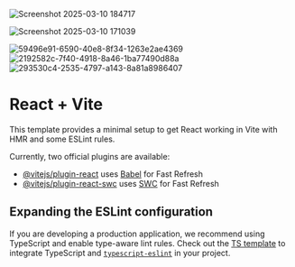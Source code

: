 ![Screenshot 2025-03-10 184717](https://github.com/user-attachments/assets/1f4e490f-2df1-4b5f-b1a0-cab9da8ffdb7)

![Screenshot 2025-03-10 171039](https://github.com/user-attachments/assets/7915672f-73bb-4c3e-ac9d-8c41072f1f0c)

![59496e91-6590-40e8-8f34-1263e2ae4369](https://github.com/user-attachments/assets/900bc70f-d316-41b8-bbcd-1cd9b0946ebf)
![2192582c-7f40-4918-8a46-1ba77490d88a](https://github.com/user-attachments/assets/fe9991f8-c88d-4100-8943-8a6eab78bf1c)
![293530c4-2535-4797-a143-8a81a8986407](https://github.com/user-attachments/assets/6387b2fa-9135-49a3-9d57-c8c4dea55af0)

# React + Vite

This template provides a minimal setup to get React working in Vite with HMR and some ESLint rules.

Currently, two official plugins are available:

- [@vitejs/plugin-react](https://github.com/vitejs/vite-plugin-react/blob/main/packages/plugin-react/README.md) uses [Babel](https://babeljs.io/) for Fast Refresh
- [@vitejs/plugin-react-swc](https://github.com/vitejs/vite-plugin-react-swc) uses [SWC](https://swc.rs/) for Fast Refresh

## Expanding the ESLint configuration

If you are developing a production application, we recommend using TypeScript and enable type-aware lint rules. Check out the [TS template](https://github.com/vitejs/vite/tree/main/packages/create-vite/template-react-ts) to integrate TypeScript and [`typescript-eslint`](https://typescript-eslint.io) in your project.

